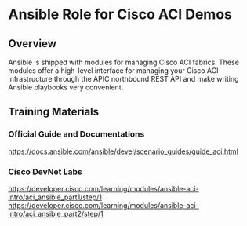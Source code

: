 # **Ansible Role for Cisco ACI Demos**

## **Overview**
Ansible is shipped with modules for managing Cisco ACI fabrics. These modules offer a high-level interface for managing your Cisco ACI infrastructure through the APIC northbound REST API and make writing Ansible playbooks very convenient.

## **Training Materials**
### **Official Guide and Documentations**
https://docs.ansible.com/ansible/devel/scenario_guides/guide_aci.html
### **Cisco DevNet Labs**
https://developer.cisco.com/learning/modules/ansible-aci-intro/aci_ansible_part1/step/1
https://developer.cisco.com/learning/modules/ansible-aci-intro/aci_ansible_part2/step/1
